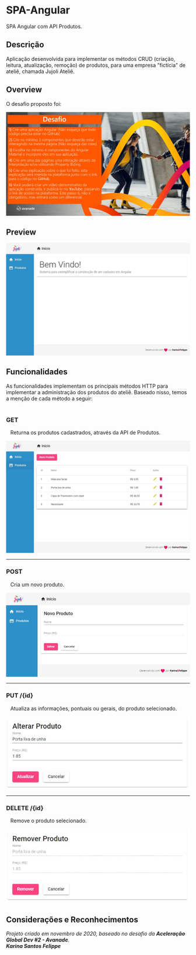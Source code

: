 # SPA-Angular
 SPA Angular com API Produtos.
 
 
## Descrição

Aplicação desenvolvida para implementar os métodos CRUD (criação, leitura, atualização, remoção) de produtos, para uma empresa "fictícia" de ateliê, chamada Jujoli Ateliê.


## Overview

O desafio proposto foi:

<p align="center">
  <img src="https://raw.githubusercontent.com/karinasantosfelippe/SPA-Angular/main/.github/desafio.jpg" />
</p>


## Preview

<p align="center">
  <img src="https://raw.githubusercontent.com/karinasantosfelippe/SPA-Angular/main/.github/inicio.jpg" />
</p>


## Funcionalidades

As funcionalidades implementam os principais métodos HTTP para implementar a administração dos produtos do ateliê.
Baseado nisso, temos a menção de cada método a seguir:
<br/><br/>


### GET

&nbsp;&nbsp;&nbsp;Returna os produtos cadastrados, através da API de Produtos.<br/>

<p align="center">
  <img src="https://raw.githubusercontent.com/karinasantosfelippe/SPA-Angular/main/.github/produtos.jpg" />
</p>


---

### POST

&nbsp;&nbsp;&nbsp;Cria um novo produto.

<p align="center">
  <img src="https://raw.githubusercontent.com/karinasantosfelippe/SPA-Angular/main/.github/novo-produto.jpg" />
</p>


---

### PUT /{id}

&nbsp;&nbsp;&nbsp;Atualiza as informações, pontuais ou gerais, do produto selecionado.

<p>
  <img src="https://raw.githubusercontent.com/karinasantosfelippe/SPA-Angular/main/.github/alterar-produto.jpg" />
</p>


---

### DELETE /{id}

&nbsp;&nbsp;&nbsp;Remove o produto selecionado.
<p>
  <img src="https://raw.githubusercontent.com/karinasantosfelippe/SPA-Angular/main/.github/remover-produto.jpg" />
</p>




## Considerações e Reconhecimentos

*Projeto criado em novembro de 2020, baseado no desafio da **Aceleração Global Dev #2 - Avanade**.*
<br/>
*__Karina Santos Felippe__*
